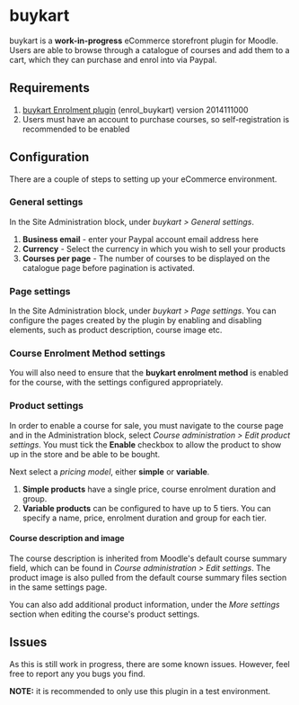 # buykart

buykart is a **work-in-progress** eCommerce storefront plugin for Moodle. Users are able to browse through a catalogue of courses and add them to a cart, which they can purchase and enrol into via Paypal.


## Requirements

1. [buykart Enrolment plugin](https://github.com/Regaez/moodle-enrol_buykart) (enrol_buykart) version 2014111000
2. Users must have an account to purchase courses, so self-registration is recommended to be enabled


## Configuration

There are a couple of steps to setting up your eCommerce environment.

### General settings

In the Site Administration block, under *buykart > General settings*.  

1. **Business email** - enter your Paypal account email address here
2. **Currency** - Select the currency in which you wish to sell your products
3. **Courses per page** - The number of courses to be displayed on the catalogue page before pagination is activated.

### Page settings

In the Site Administration block, under *buykart > Page settings*. You can configure the pages created by the plugin by enabling and disabling elements, such as product description, course image etc.

### Course Enrolment Method settings

You will also need to ensure that the **buykart enrolment method** is enabled for the course, with the settings configured appropriately.

### Product settings

In order to enable a course for sale, you must navigate to the course page and in the Administration block, select *Course administration > Edit product settings*. You must tick the **Enable** checkbox to allow the product to show up in the store and be able to be bought.

Next select a *pricing model*, either **simple** or **variable**. 

1. **Simple products** have a single price, course enrolment duration and group.
2. **Variable products** can be configured to have up to 5 tiers. You can specify a name, price, enrolment duration and group for each tier.

#### Course description and image

The course description is inherited from Moodle's default course summary field, which can be found in *Course administration > Edit settings*. The product image is also pulled from the default course summary files section in the same settings page.

You can also add additional product information, under the *More settings* section when editing the course's product settings.


## Issues

As this is still work in progress, there are some known issues. However, feel free to report any you bugs you find. 

**NOTE:** it is recommended to only use this plugin in a test environment.